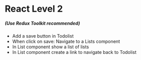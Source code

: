  <h1>React Level 2</h1>            
            <h5>(Use Redux Toolkit recommended)</h5>            
                <ul>
                    <li>Add a save button in Todolist</li>                                     
                    <li>When click on save: Navigate to a Lists component</li>                    
                    <li>In List component show a list of lists</li>
                    <li>In List component create a link to navigate back to Todolist</li>                   
                </ul> 